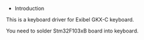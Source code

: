 * Introduction

This is a keyboard driver for Exibel GKX-C keyboard.

You need to solder Stm32F103xB board into keyboard.
